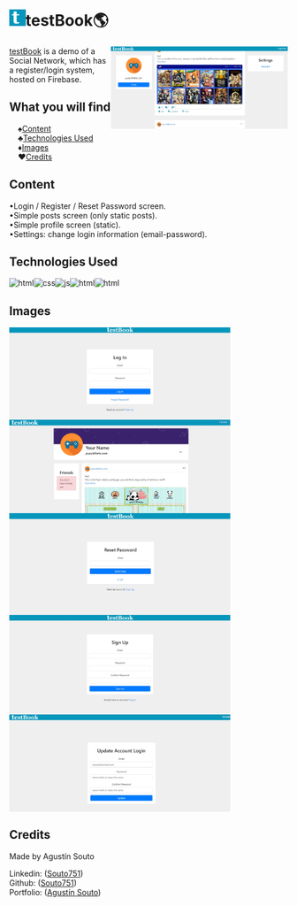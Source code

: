 # <img src="https://github.com/Souto751/testbook/blob/main/src/img/logo.png?raw=true" alt="testbook" height="30px" />testBook:earth_americas:

<img src="https://github.com/Souto751/project-imgs/blob/main/testbookrepo.jpg?raw=true" alt="html" width="320px" align="right" />
<a href="https://testbook-bd5cc.web.app/login" target="_blank" rel="noreferrer">testBook</a> is a demo of a Social Network, which has a register/login system, hosted on Firebase. <br />

## What you will find

&nbsp;&nbsp;&nbsp;&nbsp;♠<a href="#content">Content</a><br/>
&nbsp;&nbsp;&nbsp;&nbsp;♣<a href="#tech">Technologies Used</a><br/>
&nbsp;&nbsp;&nbsp;&nbsp;♦<a href="#images">Images</a><br/>
&nbsp;&nbsp;&nbsp;&nbsp;♥<a href="#credits">Credits</a><br/>

<div id="content"></div>

## Content

•Login / Register / Reset Password screen.<br/>
•Simple posts screen (only static posts).<br/>
•Simple profile screen (static).<br/>
•Settings: change login information (email-password).<br/>

<div id="tech"></div>

## Technologies Used

<img src="https://icon-icons.com/icons2/2107/PNG/32/file_type_html_icon_130541.png" alt="html" align="left" />
<img src="https://icon-icons.com/icons2/2107/PNG/32/file_type_css_icon_130661.png" alt="css" align="left" />
<img src="https://icon-icons.com/icons2/2108/PNG/32/javascript_icon_130900.png" alt="js" align="left" />
<img src="https://icon-icons.com/icons2/2415/PNG/32/react_original_logo_icon_146374.png" alt="html" align="left" />
<img src="https://icon-icons.com/icons2/691/PNG/32/google_firebase_icon-icons.com_61475.png" alt="html" align="left" /><br/>

<div id="images"></div>

## Images

<img src="https://github.com/Souto751/project-imgs/blob/main/testbookrepologin.jpg?raw=true" alt="html" align="center" width="400px" />

<img src="https://github.com/Souto751/project-imgs/blob/main/testbookrepoprofile.jpg?raw=true" alt="html" align="center" width="400px" />

<img src="https://github.com/Souto751/project-imgs/blob/main/testbookreporeset.jpg?raw=true" alt="html" align="center" width="400px" />

<img src="https://github.com/Souto751/project-imgs/blob/main/testbookreposignup.jpg?raw=true" align="center" width="400px" />

<img src="https://github.com/Souto751/project-imgs/blob/main/testbookrepoupdate.jpg?raw=true" alt="html" align="center" width="400px" />

<div id="credits"></div>

## Credits

Made by Agustín Souto

Linkedin: (<a href="https://www.linkedin.com/in/souto751/">Souto751</a>)<br/>
Github: (<a href="https://github.com/Souto751">Souto751</a>)<br/>
Portfolio: (<a href="https://souto751.github.io/old-portfolio/">Agustín Souto</a>)<br/>
